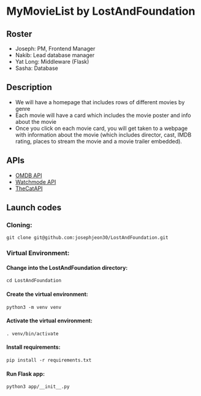 # MyMovieList by LostAndFoundation
## Roster
* Joseph: PM, Frontend Manager
* Nakib: Lead database manager 
* Yat Long: Middleware (Flask)
* Sasha: Database


## Description
* We will have a homepage that includes rows of different movies by genre
* Each movie will have a card which includes the movie poster and info about the movie
* Once you click on each movie card, you will get taken to a webpage with information about the movie (which includes director, cast, IMDB rating, places to stream the movie and a movie trailer embedded).

## APIs
- [OMDB API](https://github.com/stuy-softdev/notes-and-code/blob/main/api_kb/411_on_OMDbAPI.md)
- [Watchmode API](https://github.com/stuy-softdev/notes-and-code/blob/main/api_kb/411_on_WatchmodeAPI.md)
- [TheCatAPI](https://github.com/stuy-softdev/notes-and-code/blob/main/api_kb/411_on_CatAPI.md)

## Launch codes
### Cloning:
	git clone git@github.com:josephjeon30/LostAndFoundation.git
### Virtual Environment:
#### Change into the LostAndFoundation directory:
	cd LostAndFoundation
#### Create the virtual environment:
	python3 -m venv venv
#### Activate the virtual environment:
	. venv/bin/activate
#### Install requirements:
	pip install -r requirements.txt
#### Run Flask app:
	python3 app/__init__.py
